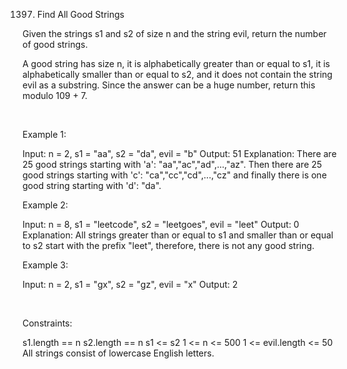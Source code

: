 1397. Find All Good Strings

Given the strings s1 and s2 of size n and the string evil, return the number of good strings.

A good string has size n, it is alphabetically greater than or equal to s1, it is alphabetically smaller than or equal to s2, and it does not contain the string evil as a substring. Since the answer can be a huge number, return this modulo 109 + 7.

 

Example 1:

Input: n = 2, s1 = "aa", s2 = "da", evil = "b"
Output: 51 
Explanation: There are 25 good strings starting with 'a': "aa","ac","ad",...,"az". Then there are 25 good strings starting with 'c': "ca","cc","cd",...,"cz" and finally there is one good string starting with 'd': "da". 


Example 2:

Input: n = 8, s1 = "leetcode", s2 = "leetgoes", evil = "leet"
Output: 0 
Explanation: All strings greater than or equal to s1 and smaller than or equal to s2 start with the prefix "leet", therefore, there is not any good string.


Example 3:

Input: n = 2, s1 = "gx", s2 = "gz", evil = "x"
Output: 2


 

Constraints:

s1.length == n
s2.length == n
s1 <= s2
1 <= n <= 500
1 <= evil.length <= 50
All strings consist of lowercase English letters.